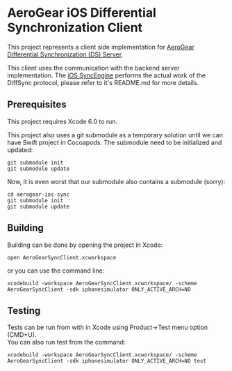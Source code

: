 # AeroGear iOS Differential Synchronization Client 
This project represents a client side implementation for [AeroGear Differential 
Synchronization (DS) Server](https://github.com/danbev/aerogear-sync-server/tree/differential-synchronization).

This client uses the communication with the backend server implementation. The [iOS SyncEngine](https://github.com/danbev/aerogear-ios-sync)
performs the actual work of the DiffSync protocol, please refer to it's README.md for more details.

## Prerequisites 
This project requires Xcode 6.0 to run.

This project also uses a git submodule as a temporary solution until we can have Swift project in Cocoapods. The submodule need to be
initialized and updated:

    git submodule init
    git submodule update

Now, it is even worst that our submodule also contains a submodule (sorry):

    cd aerogear-ios-sync
    git submodule init
    git submodule update

## Building

Building can be done by opening the project in Xcode:

    open AeroGearSyncClient.xcworkspace

or you can use the command line:

    xcodebuild -workspace AeroGearSyncClient.xcworkspace/ -scheme AeroGearSyncClient -sdk iphonesimulator ONLY_ACTIVE_ARCH=NO

## Testing
Tests can be run from with in Xcode using Product->Test menu option (CMD+U).  
You can also run test from the command:

    xcodebuild -workspace AeroGearSyncClient.xcworkspace/ -scheme AeroGearSyncClient -sdk iphonesimulator ONLY_ACTIVE_ARCH=NO test






    

